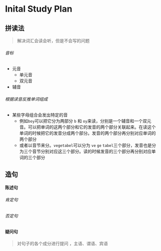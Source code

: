 # Inital Study Plan

## 拼读法

>  解决词汇会读会听，但是不会写的问题

###### 音标

- 元音
  - 单元音
  - 双元音
- 辅音

###### 根据读音反推单词组成

- 某些字母组合会发出特定的音
  - 例如`boy`可以把它分为两部分 `b` 和 `oy`来读，分别是一个辅音和一个双元音。可以把单词的这两个部分和它的发音的两个部分关联起来。在读这个单词的时候把它的发音分成两个部分。发音的两个部分再分别对应单词的两个部分
  - 或者以音节来分。`vegetabel`可以分为 `ve` `ge` `tabel`三个部分，发音也是分为三个音节分别对应这三个部分。读的时候发音的三个部分再分别对应单词的三个部分

## 造句

#### 陈述句

###### 肯定句

###### 否定句

#### 疑问句

> 对句子的各个成分进行提问 ，主语、谓语、宾语